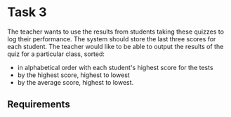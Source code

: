 Task 3
======
The teacher wants to use the results from students taking these quizzes to log
their performance. The system should store the last three scores for each
student. The teacher would like to be able to output the results of the quiz
for a particular class, sorted:

- in alphabetical order with each student's highest score for the tests
- by the highest score, highest to lowest
- by the average score, highest to lowest.

Requirements
------------
